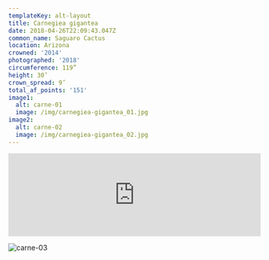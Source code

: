 ```yaml
---
templateKey: alt-layout
title: Carnegiea gigantea
date: 2018-04-26T22:09:43.047Z
common_name: Saguaro Cactus
location: Arizona
crowned: '2014'
photographed: '2018'
circumference: 119”
height: 30’
crown_spread: 9’
total_af_points: '151'
image1:
  alt: carne-01
  image: /img/carnegiea-gigantea_01.jpg
image2:
  alt: carne-02
  image: /img/carnegiea-gigantea_02.jpg
---
```


<iframe width="100%" height="166" scrolling="no" frameborder="no" allow="autoplay" src="https://w.soundcloud.com/player/?url=https%3A//api.soundcloud.com/tracks/571188039&color=%235c5236&auto_play=false&hide_related=false&show_comments=true&show_user=true&show_reposts=false&show_teaser=true"></iframe>

![carne-03](/img/carnegiea-gigantea_03.jpg 'carne-03')
